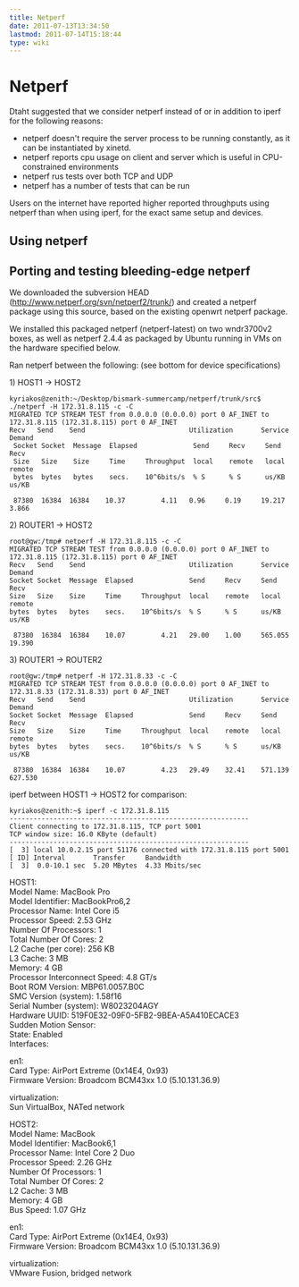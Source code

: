```yaml
---
title: Netperf
date: 2011-07-13T13:34:50
lastmod: 2011-07-14T15:18:44
type: wiki
---
```

Netperf
=======

Dtaht suggested that we consider netperf instead of or in addition to
iperf for the following reasons:

-   netperf doesn't require the server process to be running constantly,
    as it can be instantiated by xinetd.
-   netperf reports cpu usage on client and server which is useful in
    CPU-constrained environments
-   netperf rus tests over both TCP and UDP
-   netperf has a number of tests that can be run

Users on the internet have reported higher reported throughputs using
netperf than when using iperf, for the exact same setup and devices.

Using netperf
-------------

Porting and testing bleeding-edge netperf
-----------------------------------------

We downloaded the subversion HEAD
(http://www.netperf.org/svn/netperf2/trunk/) and created a netperf
package using this source, based on the existing openwrt netperf
package.

We installed this packaged netperf (netperf-latest) on two wndr3700v2
boxes, as well as netperf 2.4.4 as packaged by Ubuntu running in VMs on
the hardware specified below.

Ran netperf between the following: (see bottom for device
specifications)

1\) HOST1 -&gt; HOST2

    kyriakos@zenith:~/Desktop/bismark-summercamp/netperf/trunk/src$ ./netperf -H 172.31.8.115 -c -C
    MIGRATED TCP STREAM TEST from 0.0.0.0 (0.0.0.0) port 0 AF_INET to 172.31.8.115 (172.31.8.115) port 0 AF_INET 
    Recv   Send    Send                          Utilization       Service Demand
     Socket Socket  Message  Elapsed              Send     Recv     Send    Recv
     Size   Size    Size     Time     Throughput  local    remote   local   remote
     bytes  bytes   bytes    secs.    10^6bits/s  % S      % S      us/KB   us/KB

     87380  16384  16384    10.37         4.11   0.96     0.19     19.217  3.866  

2\) ROUTER1 -&gt; HOST2

    root@gw:/tmp# netperf -H 172.31.8.115 -c -C
    MIGRATED TCP STREAM TEST from 0.0.0.0 (0.0.0.0) port 0 AF_INET to 172.31.8.115 (172.31.8.115) port 0 AF_INET
    Recv   Send    Send                          Utilization       Service Demand
    Socket Socket  Message  Elapsed              Send     Recv     Send    Recv
    Size   Size    Size     Time     Throughput  local    remote   local   remote
    bytes  bytes   bytes    secs.    10^6bits/s  % S      % S      us/KB   us/KB

     87380  16384  16384    10.07         4.21   29.00    1.00     565.055  19.390 

3\) ROUTER1 -&gt; ROUTER2

    root@gw:/tmp# netperf -H 172.31.8.33 -c -C
    MIGRATED TCP STREAM TEST from 0.0.0.0 (0.0.0.0) port 0 AF_INET to 172.31.8.33 (172.31.8.33) port 0 AF_INET
    Recv   Send    Send                          Utilization       Service Demand
    Socket Socket  Message  Elapsed              Send     Recv     Send    Recv
    Size   Size    Size     Time     Throughput  local    remote   local   remote
    bytes  bytes   bytes    secs.    10^6bits/s  % S      % S      us/KB   us/KB

     87380  16384  16384    10.07         4.23   29.49    32.41    571.139  627.530 

iperf between HOST1 -&gt; HOST2 for comparison:

    kyriakos@zenith:~$ iperf -c 172.31.8.115
    ------------------------------------------------------------
    Client connecting to 172.31.8.115, TCP port 5001
    TCP window size: 16.0 KByte (default)
    ------------------------------------------------------------
    [  3] local 10.0.2.15 port 51176 connected with 172.31.8.115 port 5001
    [ ID] Interval       Transfer     Bandwidth
    [  3]  0.0-10.1 sec  5.20 MBytes  4.33 Mbits/sec

HOST1:\
Model Name: MacBook Pro\
Model Identifier: MacBookPro6,2\
Processor Name: Intel Core i5\
Processor Speed: 2.53 GHz\
Number Of Processors: 1\
Total Number Of Cores: 2\
L2 Cache (per core): 256 KB\
L3 Cache: 3 MB\
Memory: 4 GB\
Processor Interconnect Speed: 4.8 GT/s\
Boot ROM Version: MBP61.0057.B0C\
SMC Version (system): 1.58f16\
Serial Number (system): W8023204AGY\
Hardware UUID: 519F0E32-09F0-5FB2-9BEA-A5A410ECACE3\
Sudden Motion Sensor:\
State: Enabled\
Interfaces:

en1:\
Card Type: AirPort Extreme (0x14E4, 0x93)\
Firmware Version: Broadcom BCM43xx 1.0 (5.10.131.36.9)

virtualization:\
Sun VirtualBox, NATed network

HOST2:\
Model Name: MacBook\
Model Identifier: MacBook6,1\
Processor Name: Intel Core 2 Duo\
Processor Speed: 2.26 GHz\
Number Of Processors: 1\
Total Number Of Cores: 2\
L2 Cache: 3 MB\
Memory: 4 GB\
Bus Speed: 1.07 GHz

en1:\
Card Type: AirPort Extreme (0x14E4, 0x93)\
Firmware Version: Broadcom BCM43xx 1.0 (5.10.131.36.9)

virtualization:\
VMware Fusion, bridged network
